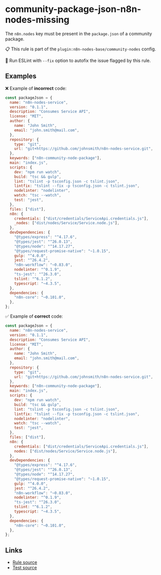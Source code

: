 [//]: # "File generated from a template. Do not edit this file directly."

# community-package-json-n8n-nodes-missing

The `n8n.nodes` key must be present in the `package.json` of a community package.

📋 This rule is part of the `plugin:n8n-nodes-base/community-nodes` config.

🔧 Run ESLint with `--fix` option to autofix the issue flagged by this rule.

## Examples

❌ Example of **incorrect** code:

```js
const packageJson = {
  name: "n8n-nodes-service",
  version: "0.1.1",
  description: "Consumes Service API",
  license: "MIT",
  author: {
    name: "John Smith",
    email: "john.smith@mail.com",
  },
  repository: {
    type: "git",
    url: "git+https://github.com/johnsmith/n8n-nodes-service.git",
  },
  keywords: ["n8n-community-node-package"],
  main: "index.js",
  scripts: {
    dev: "npm run watch",
    build: "tsc && gulp",
    lint: "tslint -p tsconfig.json -c tslint.json",
    lintfix: "tslint --fix -p tsconfig.json -c tslint.json",
    nodelinter: "nodelinter",
    watch: "tsc --watch",
    test: "jest",
  },
  files: ["dist"],
  n8n: {
    credentials: ["dist/credentials/ServiceApi.credentials.js"],
    _nodes: ["dist/nodes/Service/Service.node.js"],
  },
  devDependencies: {
    "@types/express": "^4.17.6",
    "@types/jest": "^26.0.13",
    "@types/node": "^14.17.27",
    "@types/request-promise-native": "~1.0.15",
    gulp: "^4.0.0",
    jest: "^26.4.2",
    "n8n-workflow": "~0.83.0",
    nodelinter: "^0.1.9",
    "ts-jest": "^26.3.0",
    tslint: "^6.1.2",
    typescript: "~4.3.5",
  },
  dependencies: {
    "n8n-core": "~0.101.0",
  },
};
```

✅ Example of **correct** code:

```js
const packageJson = {
  name: "n8n-nodes-service",
  version: "0.1.1",
  description: "Consumes Service API",
  license: "MIT",
  author: {
    name: "John Smith",
    email: "john.smith@mail.com",
  },
  repository: {
    type: "git",
    url: "git+https://github.com/johnsmith/n8n-nodes-service.git",
  },
  keywords: ["n8n-community-node-package"],
  main: "index.js",
  scripts: {
    dev: "npm run watch",
    build: "tsc && gulp",
    lint: "tslint -p tsconfig.json -c tslint.json",
    lintfix: "tslint --fix -p tsconfig.json -c tslint.json",
    nodelinter: "nodelinter",
    watch: "tsc --watch",
    test: "jest",
  },
  files: ["dist"],
  n8n: {
    credentials: ["dist/credentials/ServiceApi.credentials.js"],
    nodes: ["dist/nodes/Service/Service.node.js"],
  },
  devDependencies: {
    "@types/express": "^4.17.6",
    "@types/jest": "^26.0.13",
    "@types/node": "^14.17.27",
    "@types/request-promise-native": "~1.0.15",
    gulp: "^4.0.0",
    jest: "^26.4.2",
    "n8n-workflow": "~0.83.0",
    nodelinter: "^0.1.9",
    "ts-jest": "^26.3.0",
    tslint: "^6.1.2",
    typescript: "~4.3.5",
  },
  dependencies: {
    "n8n-core": "~0.101.0",
  },
};
```

## Links

- [Rule source](../../lib/rules/community-package-json-n8n-nodes-missing.ts)
- [Test source](../../tests/community-package-json-n8n-nodes-missing.test.ts)
